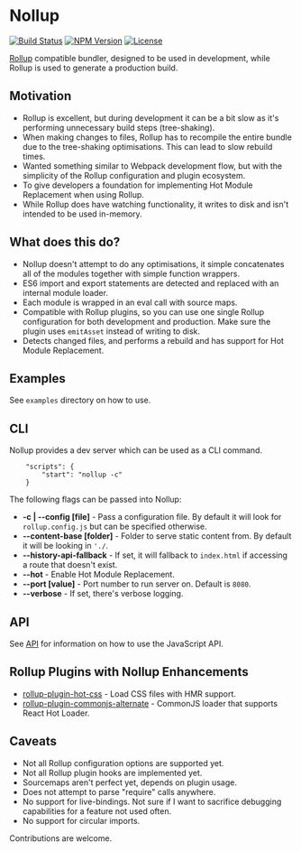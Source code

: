 # Nollup

[![Build Status](https://travis-ci.com/PepsRyuu/nollup.svg?branch=master)](https://travis-ci.com/PepsRyuu/nollup)
[![NPM Version](https://img.shields.io/npm/v/nollup.svg)](https://img.shields.io/npm/v/nollup.svg)
[![License](https://badgen.net/github/license/pepsryuu/nollup)](https://badgen.net/github/license/pepsryuu/nollup)

[Rollup](https://rollupjs.org/guide/en) compatible bundler, designed to be used in development, while Rollup is used to generate a production build.

## Motivation

* Rollup is excellent, but during development it can be a bit slow as it's performing unnecessary build steps (tree-shaking).
* When making changes to files, Rollup has to recompile the entire bundle due to the tree-shaking optimisations. This can lead to slow rebuild times.
* Wanted something similar to Webpack development flow, but with the simplicity of the Rollup configuration and plugin ecosystem.
* To give developers a foundation for implementing Hot Module Replacement when using Rollup.
* While Rollup does have watching functionality, it writes to disk and isn't intended to be used in-memory.

## What does this do?

* Nollup doesn't attempt to do any optimisations, it simple concatenates all of the modules together with simple function wrappers.
* ES6 import and export statements are detected and replaced with an internal module loader.
* Each module is wrapped in an eval call with source maps. 
* Compatible with Rollup plugins, so you can use one single Rollup configuration for both development and production. Make sure the plugin uses ```emitAsset``` instead of writing to disk.
* Detects changed files, and performs a rebuild and has support for Hot Module Replacement.

## Examples

See ```examples``` directory on how to use.

## CLI

Nollup provides a dev server which can be used as a CLI command.

```
    "scripts": {
        "start": "nollup -c"
    }
```

The following flags can be passed into Nollup:

* **-c | --config [file]** - Pass a configuration file. By default it will look for ```rollup.config.js``` but can be specified otherwise.
* **--content-base [folder]** - Folder to serve static content from. By default it will be looking in ```'./```.
* **--history-api-fallback** - If set, it will fallback to ```index.html``` if accessing a route that doesn't exist.
* **--hot** - Enable Hot Module Replacement.
* **--port [value]** - Port number to run server on. Default is ```8080```.
* **--verbose** - If set, there's verbose logging.

## API

See [API](API.md) for information on how to use the JavaScript API.

## Rollup Plugins with Nollup Enhancements

* [rollup-plugin-hot-css](https://github.com/PepsRyuu/rollup-plugin-hot-css) - Load CSS files with HMR support.
* [rollup-plugin-commonjs-alternate](https://github.com/PepsRyuu/rollup-plugin-commonjs-alternate) - CommonJS loader that supports React Hot Loader.

## Caveats

* Not all Rollup configuration options are supported yet.
* Not all Rollup plugin hooks are implemented yet.
* Sourcemaps aren't perfect yet, depends on plugin usage.
* Does not attempt to parse "require" calls anywhere.
* No support for live-bindings. Not sure if I want to sacrifice debugging capabilities for a feature not used often.
* No support for circular imports.

Contributions are welcome.

